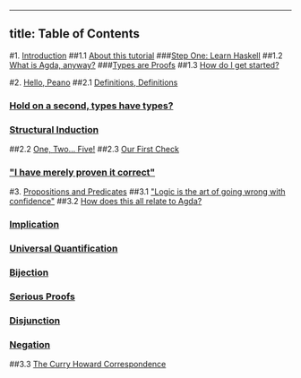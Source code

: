 -----
title: Table of Contents
-----

#1. [Introduction](pages/introduction.html)
##1.1 [About this tutorial](pages/introduction.html#about-this-tutorial)
###[Step One: Learn Haskell](pages/introduction.html#step-one-learn-haskell)
##1.2 [What is Agda, anyway?](pages/introduction.html#what-is-agda-anyway)
###[Types are Proofs](pages/introduction.html#types-are-proofs)
##1.3 [How do I get started?](pages/introduction.html#how-do-i-get-started)


#2. [Hello, Peano](pages/peano.html)
##2.1 [Definitions, Definitions](pages/peano.html#definitions-definitions)
### [Hold on a second, types have types?](pages/peano.html#hold-on-a-second-types-have-types)
### [Structural Induction](pages/peano.html#structural-induction)
##2.2 [One, Two... Five!](pages/peano.html#one-two..-five)
##2.3 [Our First Check](pages/peano.html#our-first-check)
### ["I have merely proven it correct"](pages/peano.html#i-have-merely-proven-it-correct)

#3. [Propositions and Predicates](pages/proofs.html)
##3.1 ["Logic is the art of going wrong with confidence"](pages/proofs.html#logic-is-the-art-of-going-wrong-with-confidence)
##3.2 [How does this all relate to Agda?](pages/proofs.html#how-does-this-all-relate-to-agda)
### [Implication](pages/proofs.html#implication)
### [Universal Quantification](pages/proofs.html#universal-quantification)
### [Bijection](pages/proofs.html#bijection)
### [Serious Proofs](pages/proofs.html#serious-proofs)
### [Disjunction](pages/proofs.html#disjunction)
### [Negation](pages/proofs.html#negation)
##3.3 [The Curry Howard Correspondence](pages/proofs.html#the-curry-howard-correspondence)
